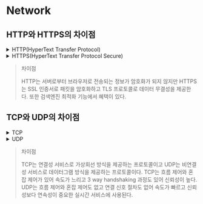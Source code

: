 # Network

## HTTP와 HTTPS의 차이점
<details>
  <summary>HTTP(HyperText Transfer Protocol)</summary>
  서로 다른 시스템들이 통신을 주고받게 하는 프로토콜이다. 서버에서 자신의 브라우저로 데이터를 전송해주는 용도로 많이 사용된다.

  하지만 `사용자로부터 브라우저로 전송되는 정보`가 암호화가 되지 않는다.
  </details>

  <details>
  <summary>HTTPS(HyperText Transfer Protocol Secure)</summary>
    SSL(보안 소켓 계층)는 서버와 브라우저 사이에 안전하게 암호화된 연결을 만들어주고 민감한 정보를 주고받을 때 도난당하는 것을 막아준다.

`SSL 인증서`는 사용자가 사이트에 제공하는 정보를 `암호화`한다. 또한 `TLS(전송 계층 보안)` 프로토콜을 통해 보안을 유지한다. TLS은 `데이터 무결성을 제공`하고 데이터가 전송 중에 수정되거나 손상되는 것을 방지한다. 또한 사용자가 자신이 의도하는 웹사이트와 통신하고 있음을 입증하는 인증 기능이 있다.

`검색엔진 최적화(SEO)`에도 혜택을 볼 수 있다.
  </details>


> 차이점
>
> HTTP는 서버로부터 브라우저로 전송되는 정보가 암호화가 되지 않지만 HTTPS는 SSL 인증서로 패킷을 암호화하고 TLS 프로토콜로 데이터 무결성을 제공한다. 또한 검색엔진 최적화 기능에서 혜택이 있다.

## TCP와 UDP의 차이점

  <details>
  <summary>TCP</summary>
TCP(Transmission Control Protocol)는 OSI 7 layer와 TCP/IP 4 layer의 전송계층에서 사용되는 프로토콜이다. 인터넷상에서 데이터를 메세지 형태로 보내기 위해 IP가 데이터를 배달하면 TCP가 패킷을 추적하고 관리한다.

`연결형` 서비스로 발신지와 수신지를 연결하여 패킷을 전송하기 위한 논리적 경로를 배정하는 `가상 회선 방식`을 제공한다. 서버 소켓은 연결만 담당한다. `3-way handshaking` 과정으로 목적지와 수신지를 확실하게 하여 세션을 수립한다. 따라서 높은 신뢰성을 보장한다.

데이터 처리속도를 조절하여 수신자의 버퍼 오버플로우를 방지하는 `흐름 제어`와 네트워크 내의 패킷 수가 증가하지 않도록 방지하는`혼잡 제어`가 이루어져 이는 CPU를 사용하기 때문에 속도에 영향을 주기 때문에 UDP보다 `속도가 느리다`. 

연속성보다 `신뢰성있는 전송`이 필요할 때 사용하는 프로토콜로 파일 전송 등이 있다. 패킷에 대한 응답이 이루어져 성능이 낮고 패킷이 손실되면 재전송 요청을 하기 때문에 streaming 서비스에 불리하다. 
  </details>

  <details>
  <summary>UDP</summary>
  UDP(User Datagram Protocol)는 데이터그램이라는 독립적인 관계를 지니는 패킷 단위로 데이터를 처리하는 프로토콜이다. 메세지 단위이다.

논리적인 경로가 없고 패킷이 독립적인 관계를 가지는 데이터를 서로 다른 경로로 처리한다.

`비연결형` 서비스이고 `데이터그램 방식`을 제공한다. 정보를 주고 받을 때 신호 절차가 없고 패킷에 순서를 부여하여 재조립하거나 흐름 제어와 혼잡 제어도 하지 않아 `속도가 빠르고` 부하가 적지만 신뢰성 있는 데이터 전송을 보장하지 못한다. 헤더의 checkSum 필드를 통해 최소한의 오류만 검증한다. 

신뢰성보다 `연속성`이 중요한 실시간 서비스에 사용된다.

소켓 대신 IP 기반 데이터 전송이 이루어진다.
  </details>

> 차이점
>
> TCP는 연결성 서비스로 가상회선 방식을 제공하는 프로토콜이고 UDP는 비연결성 서비스로 데이터그램 방식을 제공하는 프로토콜이다. TCP는 흐름 제어와 혼잡 제어가 있어 속도가 느리고 3 way handshaking 과정도 있어 신뢰성이 높다. UDP는 흐름 제어와 혼잡 제어도 없고 연결 신호 절차도 없어 속도가 빠르고 신뢰성보다 연속성이 중요한 실시간 서비스에 사용된다.
